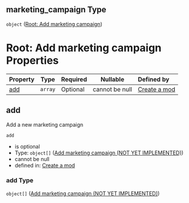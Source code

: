 ## marketing_campaign Type

`object` ([Root: Add marketing campaign](generic-properties-root-add-marketing-campaign.md))

# Root: Add marketing campaign Properties

| Property    | Type    | Required | Nullable       | Defined by                                                                                                                                                   |
| :---------- | ------- | -------- | -------------- | :----------------------------------------------------------------------------------------------------------------------------------------------------------- |
| [add](#add) | `array` | Optional | cannot be null | [Create a mod](generic-properties-root-add-marketing-campaign-properties-add-marketing-campaign.md "mod.json#/properties/marketing_campaign/properties/add") |

## add

Add a new marketing campaign


`add`

-   is optional
-   Type: `object[]` ([Add marketing campaign (NOT YET IMPLEMENTED)](generic-properties-root-add-marketing-campaign-properties-add-marketing-campaign-add-marketing-campaign-not-yet-implemented.md))
-   cannot be null
-   defined in: [Create a mod](generic-properties-root-add-marketing-campaign-properties-add-marketing-campaign.md "mod.json#/properties/marketing_campaign/properties/add")

### add Type

`object[]` ([Add marketing campaign (NOT YET IMPLEMENTED)](generic-properties-root-add-marketing-campaign-properties-add-marketing-campaign-add-marketing-campaign-not-yet-implemented.md))
